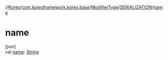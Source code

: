 //[Kores](../../../../index.md)/[com.koresframework.kores.base](../../index.md)/[ModifierType](../index.md)/[SERIALIZATION](index.md)/[name](name.md)

# name

[jvm]\
val [name](name.md): [String](https://kotlinlang.org/api/latest/jvm/stdlib/kotlin/-string/index.html)
